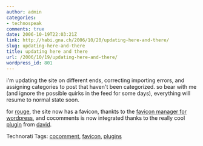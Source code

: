 ```yaml
---
author: admin
categories:
- technospeak
comments: true
date: 2006-10-19T22:03:21Z
link: http://habi.gna.ch/2006/10/20/updating-here-and-there/
slug: updating-here-and-there
title: updating here and there
url: /2006/10/19/updating-here-and-there/
wordpress_id: 801
---
```


i'm updating the site on different ends, correcting importing errors, and assigning categories to post that haven't been categorized. so bear with me (and ignore the possible quirks in the feed for some days), everything will resume to normal state soon.

for [rouge](http://www.rouge.ch/blog/), the site now has a favicon, thankts to the [favicon manager for wordpress](http://www.digitalramble.com/favicon-manager-wordpress-plugin/), and cocomments is now integrated thanks to the really cool [plugin](http://www.andare.ch/blog/wordpress-plugins/cocomment-enhancer/) from [david](http://www.andare.ch/blog/).



Technorati Tags: [cocomment](http://www.technorati.com/tag/cocomment), [favicon](http://www.technorati.com/tag/favicon), [plugins](http://www.technorati.com/tag/plugins)
